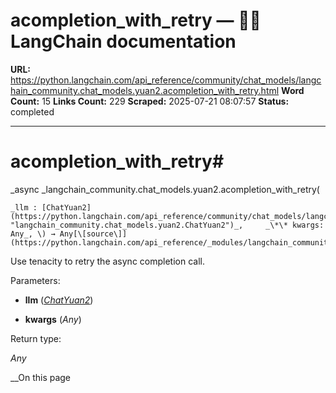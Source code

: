 # acompletion_with_retry — 🦜🔗 LangChain  documentation

**URL:** https://python.langchain.com/api_reference/community/chat_models/langchain_community.chat_models.yuan2.acompletion_with_retry.html
**Word Count:** 15
**Links Count:** 229
**Scraped:** 2025-07-21 08:07:57
**Status:** completed

---

# acompletion\_with\_retry\#

_async _langchain\_community.chat\_models.yuan2.acompletion\_with\_retry\(

    _llm : [ChatYuan2](https://python.langchain.com/api_reference/community/chat_models/langchain_community.chat_models.yuan2.ChatYuan2.html#langchain_community.chat_models.yuan2.ChatYuan2 "langchain_community.chat_models.yuan2.ChatYuan2")_,     _\*\* kwargs: Any_, \) → Any[\[source\]](https://python.langchain.com/api_reference/_modules/langchain_community/chat_models/yuan2.html#acompletion_with_retry)\#     

Use tenacity to retry the async completion call.

Parameters:     

  * **llm** \([_ChatYuan2_](https://python.langchain.com/api_reference/community/chat_models/langchain_community.chat_models.yuan2.ChatYuan2.html#langchain_community.chat_models.yuan2.ChatYuan2 "langchain_community.chat_models.yuan2.ChatYuan2")\)

  * **kwargs** \(_Any_\)

Return type:     

_Any_

__On this page